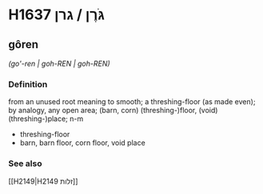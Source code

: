 # H1637 גֹּרֶן / גרן

## gôren

_(go'-ren | ɡoh-REN | ɡoh-REN)_

### Definition

from an unused root meaning to smooth; a threshing-floor (as made even); by analogy, any open area; (barn, corn) (threshing-)floor, (void) (threshing-)place; n-m

- threshing-floor
- barn, barn floor, corn floor, void place

### See also

[[H2149|H2149 זלות]]
